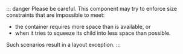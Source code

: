 ::: danger
Please be careful. This component may try to enforce size constraints that are impossible to meet:
- the container requires more space than is available, or
- when it tries to squeeze its child into less space than possible.

Such scenarios result in a layout exception.
:::